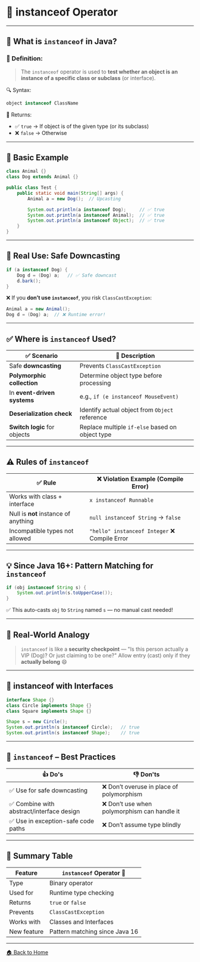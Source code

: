 # 🧩 instanceof Operator

---

## 🧠 What is `instanceof` in Java?

### 📌 Definition:

> The `instanceof` operator is used to **test whether an object is an instance of a specific class or subclass** (or interface).

🔍 Syntax:

```java
object instanceof ClassName
```

🧠 Returns:

* ✅ `true` → If object is of the given type (or its subclass)
* ❌ `false` → Otherwise

---

## 🧪 Basic Example

```java
class Animal {}
class Dog extends Animal {}

public class Test {
    public static void main(String[] args) {
        Animal a = new Dog();  // Upcasting

        System.out.println(a instanceof Dog);     // ✅ true
        System.out.println(a instanceof Animal);  // ✅ true
        System.out.println(a instanceof Object);  // ✅ true
    }
}
```

---

## 🔄 Real Use: Safe Downcasting

```java
if (a instanceof Dog) {
    Dog d = (Dog) a;   // ✅ Safe downcast
    d.bark();
}
```

❌ If you **don’t use `instanceof`**, you risk `ClassCastException`:

```java
Animal a = new Animal();
Dog d = (Dog) a;  // ❌ Runtime error!
```

---

## ✅ Where is `instanceof` Used?

| ✅ Scenario                   | 📘 Description                                  |
| ---------------------------- | ----------------------------------------------- |
| Safe **downcasting**         | Prevents `ClassCastException`                   |
| **Polymorphic collection**   | Determine object type before processing         |
| In **event-driven systems**  | e.g., `if (e instanceof MouseEvent)`            |
| **Deserialization check**    | Identify actual object from `Object` reference  |
| **Switch logic** for objects | Replace multiple `if-else` based on object type |

---

## ⚠️ Rules of `instanceof`

| ✅ Rule                               | ❌ Violation Example (Compile Error)          |
| ------------------------------------ | -------------------------------------------- |
| Works with class + interface         | `x instanceof Runnable`                      |
| Null is **not** instance of anything | `null instanceof String` → `false`           |
| Incompatible types not allowed       | `"hello" instanceof Integer` ❌ Compile Error |

---

## 💡 Since Java 16+: Pattern Matching for `instanceof`

```java
if (obj instanceof String s) {
    System.out.println(s.toUpperCase());
}
```

✅ This auto-casts `obj` to `String` named `s` — no manual cast needed!

---

## 🧱 Real-World Analogy

> `instanceof` is like a **security checkpoint** —
> "Is this person actually a VIP (Dog)? Or just claiming to be one?"
> Allow entry (cast) only if they **actually belong** 😄

---

## 🧩 instanceof with Interfaces

```java
interface Shape {}
class Circle implements Shape {}
class Square implements Shape {}

Shape s = new Circle();
System.out.println(s instanceof Circle);   // true
System.out.println(s instanceof Shape);    // true
```

---

## 🚨 `instanceof` – Best Practices

| 👍 Do's                                  | 👎 Don'ts                                   |
| ---------------------------------------- | ------------------------------------------- |
| ✅ Use for safe downcasting               | ❌ Don’t overuse in place of polymorphism    |
| ✅ Combine with abstract/interface design | ❌ Don’t use when polymorphism can handle it |
| ✅ Use in exception-safe code paths       | ❌ Don’t assume type blindly                 |

---

## 🏁 Summary Table

| Feature     | `instanceof` Operator 🔎       |
| ----------- | ------------------------------ |
| Type        | Binary operator                |
| Used for    | Runtime type checking          |
| Returns     | `true` or `false`              |
| Prevents    | `ClassCastException`           |
| Works with  | Classes and Interfaces         |
| New feature | Pattern matching since Java 16 |

---

[🏠 Back to Home](../..)